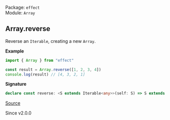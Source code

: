 Package: `effect`<br />
Module: `Array`<br />

## Array.reverse

Reverse an `Iterable`, creating a new `Array`.

**Example**

```ts
import { Array } from "effect"

const result = Array.reverse([1, 2, 3, 4])
console.log(result) // [4, 3, 2, 1]
```

**Signature**

```ts
declare const reverse: <S extends Iterable<any>>(self: S) => S extends NonEmptyReadonlyArray<infer A> ? NonEmptyArray<A> : S extends Iterable<infer A> ? Array<A> : never
```

[Source](https://github.com/Effect-TS/effect/tree/main/packages/effect/src/Array.ts#L1312)

Since v2.0.0